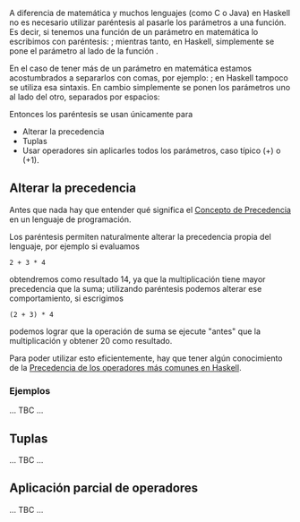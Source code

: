 A diferencia de matemática y muchos lenguajes (como C o Java) en Haskell no es necesario utilizar paréntesis al pasarle los parámetros a una función. Es decir, si tenemos una función de un parámetro en matemática lo escribimos con paréntesis: ; mientras tanto, en Haskell, simplemente se pone el parámetro al lado de la función .

En el caso de tener más de un parámetro en matemática estamos acostumbrados a separarlos con comas, por ejemplo: ; en Haskell tampoco se utiliza esa sintaxis. En cambio simplemente se ponen los parámetros uno al lado del otro, separados por espacios:

Entonces los paréntesis se usan únicamente para

-   Alterar la precedencia
-   Tuplas
-   Usar operadores sin aplicarles todos los parámetros, caso típico (+) o (+1).

Alterar la precedencia
----------------------

Antes que nada hay que entender qué significa el [Concepto de Precedencia](concepto-de-precedencia.md) en un lenguaje de programación.

Los paréntesis permiten naturalmente alterar la precedencia propia del lenguaje, por ejemplo si evaluamos

`2 + 3 * 4`

obtendremos como resultado 14, ya que la multiplicación tiene mayor precedencia que la suma; utilizando paréntesis podemos alterar ese comportamiento, si escrigimos

`(2 + 3) * 4`

podemos lograr que la operación de suma se ejecute "antes" que la multiplicación y obtener 20 como resultado.

Para poder utilizar esto eficientemente, hay que tener algún conocimiento de la [Precedencia de los operadores más comunes en Haskell](precedencia-de-los-operadores-mas-comunes-en-haskell.md).

### Ejemplos

... TBC ...

Tuplas
------

... TBC ...

Aplicación parcial de operadores
--------------------------------

... TBC ...
